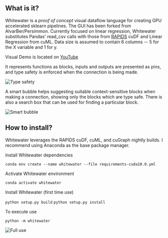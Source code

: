 What is it?
-----------
Whitewater is a *proof of concept* visual dataflow language for creating GPU accelerated sklearn pipelines. The GUI has been forked from AlvarBer/Persimmon. Currently focused on linear regression, Whitewater substitutes Pandas' read_csv calls with those from [RAPIDS](https://rapids.ai/) cuDF and Linear Regression from cuML. Data size is assumed to contain 6 columns -- 5 for the X variable and 1 for y.

Visual Demo is located on [YouTube](https://www.youtube.com/watch?v=nqKDqTUqPKA&feature=youtu.be)

It represents functions as blocks, inputs and outputs are presented as pins,
and type safety is enforced when the connection is being made.

![Type safety](docs/images/type_safety.gif)

A smart bubble helps suggesting suitable context-sensitive blocks when making
a connection, showing only the blocks which are type safe.
There is also a search box that can be used for finding a particular block.

![Smart bubble](docs/images/smubble.gif)


How to install?
---------------
Whitewater leverages the RAPIDS cuDF, cuML, and cuGraph nightly builds. I recommend using Anaconda as the base package manager.
    
Install Whitewater dependencies

`conda env create --name whitewater --file requirements-cuda10.0.yml`

Activate Whitewater environment

`conda activate whitewater`

Install Whitewater (first time use)

`python setup.py build`
`python setup.py install`

To execute use

`python -m whitewater`

![Full use](docs/images/full_use.gif)


[releases page]: https://github.com/AlvarBer/Whitewater/releases
